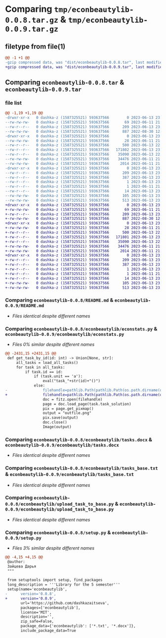 # Comparing `tmp/econbeautylib-0.0.8.tar.gz` & `tmp/econbeautylib-0.0.9.tar.gz`

## filetype from file(1)

```diff
@@ -1 +1 @@
-gzip compressed data, was "dist/econbeautylib-0.0.8.tar", last modified: Tue Jun 13 23:30:58 2023, max compression
+gzip compressed data, was "dist/econbeautylib-0.0.9.tar", last modified: Tue Jun 13 23:37:09 2023, max compression
```

## Comparing `econbeautylib-0.0.8.tar` & `econbeautylib-0.0.9.tar`

### file list

```diff
@@ -1,19 +1,19 @@
-drwxr-xr-x   0 dashka-z (1587325521) 593637566        0 2023-06-13 23:30:58.000000 econbeautylib-0.0.8/
--rw-rw-rw-   0 dashka-z (1587325521) 593637566       69 2023-06-11 21:36:53.000000 econbeautylib-0.0.8/MANIFEST.in
--rw-r--r--   0 dashka-z (1587325521) 593637566      209 2023-06-13 23:30:58.000000 econbeautylib-0.0.8/PKG-INFO
--rw-rw-rw-   0 dashka-z (1587325521) 593637566      887 2022-08-30 12:31:51.000000 econbeautylib-0.0.8/README.md
-drwxr-xr-x   0 dashka-z (1587325521) 593637566        0 2023-06-13 23:30:58.000000 econbeautylib-0.0.8/econbeautylib/
--rw-rw-rw-   0 dashka-z (1587325521) 593637566       28 2023-06-11 21:29:45.000000 econbeautylib-0.0.8/econbeautylib/__init__.py
--rw-r--r--   0 dashka-z (1587325521) 593637566      500 2023-06-13 22:52:10.000000 econbeautylib-0.0.8/econbeautylib/a.py
--rw-r--r--   0 dashka-z (1587325521) 593637566   171802 2023-06-13 23:30:29.000000 econbeautylib-0.0.8/econbeautylib/econstats.py
--rw-r--r--   0 dashka-z (1587325521) 593637566    35090 2023-06-13 22:01:13.000000 econbeautylib-0.0.8/econbeautylib/tasks.docx
--rw-rw-rw-   0 dashka-z (1587325521) 593637566    34476 2023-06-11 21:05:32.000000 econbeautylib-0.0.8/econbeautylib/tasks_base.txt
--rw-rw-rw-   0 dashka-z (1587325521) 593637566     2014 2023-06-11 21:25:49.000000 econbeautylib-0.0.8/econbeautylib/upload_task_to_base.py
-drwxr-xr-x   0 dashka-z (1587325521) 593637566        0 2023-06-13 23:30:58.000000 econbeautylib-0.0.8/econbeautylib.egg-info/
--rw-r--r--   0 dashka-z (1587325521) 593637566      209 2023-06-13 23:30:58.000000 econbeautylib-0.0.8/econbeautylib.egg-info/PKG-INFO
--rw-r--r--   0 dashka-z (1587325521) 593637566      387 2023-06-13 23:30:58.000000 econbeautylib-0.0.8/econbeautylib.egg-info/SOURCES.txt
--rw-r--r--   0 dashka-z (1587325521) 593637566        1 2023-06-13 23:30:58.000000 econbeautylib-0.0.8/econbeautylib.egg-info/dependency_links.txt
--rw-r--r--   0 dashka-z (1587325521) 593637566        1 2023-06-11 21:25:58.000000 econbeautylib-0.0.8/econbeautylib.egg-info/not-zip-safe
--rw-r--r--   0 dashka-z (1587325521) 593637566       14 2023-06-13 23:30:58.000000 econbeautylib-0.0.8/econbeautylib.egg-info/top_level.txt
--rw-rw-rw-   0 dashka-z (1587325521) 593637566      105 2023-06-13 23:30:58.000000 econbeautylib-0.0.8/setup.cfg
--rw-rw-rw-   0 dashka-z (1587325521) 593637566      513 2023-06-13 23:30:56.000000 econbeautylib-0.0.8/setup.py
+drwxr-xr-x   0 dashka-z (1587325521) 593637566        0 2023-06-13 23:37:09.000000 econbeautylib-0.0.9/
+-rw-rw-rw-   0 dashka-z (1587325521) 593637566       69 2023-06-11 21:36:53.000000 econbeautylib-0.0.9/MANIFEST.in
+-rw-r--r--   0 dashka-z (1587325521) 593637566      209 2023-06-13 23:37:09.000000 econbeautylib-0.0.9/PKG-INFO
+-rw-rw-rw-   0 dashka-z (1587325521) 593637566      887 2022-08-30 12:31:51.000000 econbeautylib-0.0.9/README.md
+drwxr-xr-x   0 dashka-z (1587325521) 593637566        0 2023-06-13 23:37:09.000000 econbeautylib-0.0.9/econbeautylib/
+-rw-rw-rw-   0 dashka-z (1587325521) 593637566       28 2023-06-11 21:29:45.000000 econbeautylib-0.0.9/econbeautylib/__init__.py
+-rw-r--r--   0 dashka-z (1587325521) 593637566      500 2023-06-13 22:52:10.000000 econbeautylib-0.0.9/econbeautylib/a.py
+-rw-r--r--   0 dashka-z (1587325521) 593637566   171801 2023-06-13 23:36:51.000000 econbeautylib-0.0.9/econbeautylib/econstats.py
+-rw-r--r--   0 dashka-z (1587325521) 593637566    35090 2023-06-13 22:01:13.000000 econbeautylib-0.0.9/econbeautylib/tasks.docx
+-rw-rw-rw-   0 dashka-z (1587325521) 593637566    34476 2023-06-11 21:05:32.000000 econbeautylib-0.0.9/econbeautylib/tasks_base.txt
+-rw-rw-rw-   0 dashka-z (1587325521) 593637566     2014 2023-06-11 21:25:49.000000 econbeautylib-0.0.9/econbeautylib/upload_task_to_base.py
+drwxr-xr-x   0 dashka-z (1587325521) 593637566        0 2023-06-13 23:37:09.000000 econbeautylib-0.0.9/econbeautylib.egg-info/
+-rw-r--r--   0 dashka-z (1587325521) 593637566      209 2023-06-13 23:37:09.000000 econbeautylib-0.0.9/econbeautylib.egg-info/PKG-INFO
+-rw-r--r--   0 dashka-z (1587325521) 593637566      387 2023-06-13 23:37:09.000000 econbeautylib-0.0.9/econbeautylib.egg-info/SOURCES.txt
+-rw-r--r--   0 dashka-z (1587325521) 593637566        1 2023-06-13 23:37:09.000000 econbeautylib-0.0.9/econbeautylib.egg-info/dependency_links.txt
+-rw-r--r--   0 dashka-z (1587325521) 593637566        1 2023-06-11 21:25:58.000000 econbeautylib-0.0.9/econbeautylib.egg-info/not-zip-safe
+-rw-r--r--   0 dashka-z (1587325521) 593637566       14 2023-06-13 23:37:09.000000 econbeautylib-0.0.9/econbeautylib.egg-info/top_level.txt
+-rw-rw-rw-   0 dashka-z (1587325521) 593637566      105 2023-06-13 23:37:09.000000 econbeautylib-0.0.9/setup.cfg
+-rw-rw-rw-   0 dashka-z (1587325521) 593637566      513 2023-06-13 23:37:07.000000 econbeautylib-0.0.9/setup.py
```

### Comparing `econbeautylib-0.0.8/README.md` & `econbeautylib-0.0.9/README.md`

 * *Files identical despite different names*

### Comparing `econbeautylib-0.0.8/econbeautylib/econstats.py` & `econbeautylib-0.0.9/econbeautylib/econstats.py`

 * *Files 0% similar despite different names*

```diff
@@ -2431,15 +2431,15 @@
 def get_task_by_id(id: int) -> Union[None, str]:
     all_tasks = load_all_tasks()
     for task in all_tasks:
         if task.id == id:
             if (task.unit == 'a'):
                 eval("task_"+str(id)+"()")
             else:
-                filehandle=pathlib.Path(pathlib.Path(os.path.dirname(os.path.abspath(__file__)), "tasks.docx"))
+                filehandle=pathlib.Path(pathlib.Path(os.path.dirname(os.path.abspath(__file__)), "tasks.pdf"))
                 doc = fitz.open(filehandle)
                 page = doc.load_page(task.task_solution)
                 pix = page.get_pixmap()
                 output = "outfile.png"
                 pix.save(output)
                 doc.close()
                 Image(output)
```

### Comparing `econbeautylib-0.0.8/econbeautylib/tasks.docx` & `econbeautylib-0.0.9/econbeautylib/tasks.docx`

 * *Files identical despite different names*

### Comparing `econbeautylib-0.0.8/econbeautylib/tasks_base.txt` & `econbeautylib-0.0.9/econbeautylib/tasks_base.txt`

 * *Files identical despite different names*

### Comparing `econbeautylib-0.0.8/econbeautylib/upload_task_to_base.py` & `econbeautylib-0.0.9/econbeautylib/upload_task_to_base.py`

 * *Files identical despite different names*

### Comparing `econbeautylib-0.0.8/setup.py` & `econbeautylib-0.0.9/setup.py`

 * *Files 3% similar despite different names*

```diff
@@ -4,15 +4,15 @@
 @author:
 Зайцева Дарья
 """
 
 from setuptools import setup, find_packages
 long_description = '''Library for the 5 semester'''
 setup(name='econbeautylib',
-      version='0.0.8',
+      version='0.0.9',
       url='https://github.com/dashkazaitseva',
       packages=['econbeautylib'],
       license='MIT',
       description='',
       zip_safe=False,
       package_data={'econbeautylib': ['*.txt', '*.docx']},
       include_package_data=True
```

